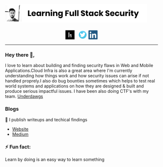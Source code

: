 # [![](https://github.com/jaiswalakshansh/jaiswalakshansh/raw/master/icons/banner.png)](https://akshanshjaiswal.com)
<p align='center'>
<a href="https://hackerone.com/akshansh"><img height="30" src="https://github.com/jaiswalakshansh/jaiswalakshansh/blob/master/icons/hackerone.png?raw=true"></a>&nbsp;&nbsp;
<a href="https://twitter.com/akshanshjaiswl"><img height="30" src="https://github.com/jaiswalakshansh/jaiswalakshansh/blob/master/icons/twitter.png?raw=true"></a>
<a href="https://www.linkedin.com/in/akshanshjaiswal/"><img height="30" src="https://github.com/jaiswalakshansh/jaiswalakshansh/blob/master/icons/linkedin.png?raw=true"></a>
</p>

<hr>

### Hey there 👋,

I love to learn about building and finding security flaws in Web and Mobile Applications.Cloud Infra is also a great area where I'm currently understanding how things work and how security issues can arise if not handled proprely.I also do bug bounties sometimes which helps to test real world systems and applications on how they are designed & built and produce serious impactful issues. I have been also doing CTF's with my team. 
[Underdawgs](https://underdawgs.in/)


### Blogs
💌 I publish writeups and techical findings 
- [Website](https://akshanshjaiswal.com/posts/)
- [Medium](https://medium.com/@akshanshjaiswal)

### ⚡ Fun fact:
Learn by doing is an easy way to learn something
